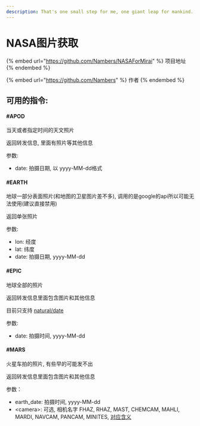 ```yaml
---
description: That's one small step for me, one giant leap for mankind.
---
```


# NASA图片获取

{% embed url="https://github.com/Nambers/NASAForMirai" %}
项目地址
{% endembed %}

{% embed url="https://github.com/Nambers" %}
作者
{% endembed %}

## 可用的指令:

#### #APOD

当天或者指定时间的天文照片

返回转发信息, 里面有照片等其他信息

参数:

* date: 拍摄日期, 以 yyyy-MM-dd格式

#### #EARTH

地球一部分表面照片(和地图的卫星图片差不多), 调用的是google的api所以可能无法使用(建议直接禁用)

返回单张照片

参数:

* lon: 经度
* lat: 纬度
* date: 拍摄日期, yyyy-MM-dd

#### #EPIC

地球全部的照片

返回转发信息里面包含图片和其他信息

目前只支持 [natural/date](https://api.nasa.gov/index.html#:\~:text=natural%20color%20imagery.-,natural/date,-YYYY%2DMM%2DDD)

参数:

* date: 拍摄时间, yyyy-MM-dd

#### #MARS

火星车拍的照片, 有些早的可能发不出

返回转发信息里面包含图片和其他信息

参数：

* earth\_date: 拍摄时间, yyyy-MM-dd
* \<camera>: 可选, 相机名字 FHAZ, RHAZ, MAST, CHEMCAM, MAHLI, MARDI, NAVCAM, PANCAM, MINITES, [对应含义](https://api.nasa.gov/index.html#:\~:text=named%20as%20follows%3A-,Rover%20Cameras,-Abbreviation)

